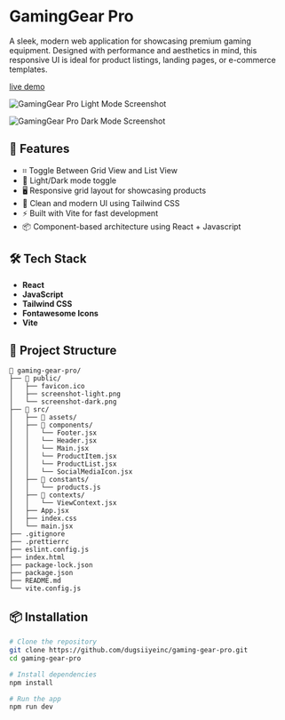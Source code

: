 # GamingGear Pro

A sleek, modern web application for showcasing premium gaming equipment. Designed with performance and aesthetics in mind, this responsive UI is ideal for product listings, landing pages, or e-commerce templates.

[live demo](https://gaming-gear-pro.vercel.app/)

![GamingGear Pro Light Mode Screenshot](/public/screenshot-light.png)

![GamingGear Pro Dark Mode Screenshot](/public/screenshot-dark.png)

## 🚀 Features

- ⌗ Toggle Between Grid View and List View
- 🌙 Light/Dark mode toggle
- 🖥 Responsive grid layout for showcasing products
- 🎯 Clean and modern UI using Tailwind CSS
- ⚡ Built with Vite for fast development
- 📦 Component-based architecture using React + Javascript

## 🛠 Tech Stack

- **React**
- **JavaScript**
- **Tailwind CSS**
- **Fontawesome Icons**
- **Vite**

## 📂 Project Structure

```
📁 gaming-gear-pro/
├── 📁 public/
│   ├── favicon.ico
│   ├── screenshot-light.png
│   └── screenshot-dark.png
├── 📁 src/
│   ├── 📁 assets/
│   ├── 📁 components/
│   │   └── Footer.jsx
│   │   └── Header.jsx
│   │   └── Main.jsx
│   │   └── ProductItem.jsx
│   │   └── ProductList.jsx
│   │   └── SocialMediaIcon.jsx
│   ├── 📁 constants/
│   │   └── products.js
│   ├── 📁 contexts/
│   │   └── ViewContext.jsx
│   ├── App.jsx
│   ├── index.css
│   └── main.jsx
├── .gitignore
├── .prettierrc
├── eslint.config.js
├── index.html
├── package-lock.json
├── package.json
├── README.md
└── vite.config.js
```

## 📦 Installation

```bash
# Clone the repository
git clone https://github.com/dugsiiyeinc/gaming-gear-pro.git
cd gaming-gear-pro

# Install dependencies
npm install

# Run the app
npm run dev
```
